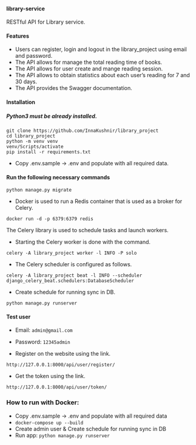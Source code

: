 #### library-service

RESTful API for Library service.

 #### Features
* Users can register, login and logout in the library_project using email and password.
* The API allows for manage the total reading time of books.
* The API allows  for user create and mange reading session.
* The API allows to obtain statistics about each user’s reading for 7 and 30 days.
* The API provides the Swagger documentation.


#### Installation
##### Python3 must be already installed.
```
git clone https://github.com/InnaKushnir/library_project
cd library_project
python -m venv venv
venv/Scripts/activate
pip install -r requirements.txt
```
* Copy .env.sample -> .env and populate with all required data.

#### Run the following necessary commands
```
python manage.py migrate
```

* Docker is used to run a Redis container that is used as a broker for Celery.
```
docker run -d -p 6379:6379 redis
```
The Celery library is used to schedule tasks and launch workers.
* Starting the Celery worker is done with the command.
```
celery -A library_project worker -l INFO -P solo
```
* The Celery scheduler is configured as follows.
```
celery -A library_project beat -l INFO --scheduler django_celery_beat.schedulers:DatabaseScheduler
```
* Create schedule for running sync in DB.
```
python manage.py runserver
```
#### Test user

* Email: `admin@gmail.com`
* Password: `12345admin`

* Register on the website using the link.

`http://127.0.0.1:8000/api/user/register/`

* Get the token using the link. 

`http://127.0.0.1:8000/api/user/token/`



### How to run with Docker:

- Copy .env.sample -> .env and populate with all required data
- `docker-compose up --build`
- Create admin user & Create schedule for running sync in DB
- Run app: `python manage.py runserver`
